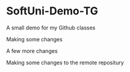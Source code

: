 # SoftUni-Demo-TG
A small demo for my Github classes

Making some changes

A few more changes

Making some changes to the remote repositury
